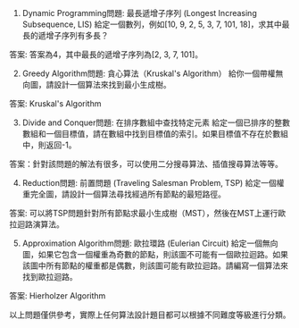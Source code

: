 

1. Dynamic Programming問題: 最長遞增子序列 (Longest Increasing Subsequence, LIS)
給定一個數列，例如[10, 9, 2, 5, 3, 7, 101, 18]，求其中最長的遞增子序列有多長？

答案: 答案為4，其中最長的遞增子序列為[2, 3, 7, 101]。

2. Greedy Algorithm問題: 貪心算法（Kruskal's Algorithm）
給你一個帶權無向圖，請設計一個算法來找到最小生成樹。

答案: Kruskal's Algorithm

3. Divide and Conquer問題: 在排序數組中查找特定元素
給定一個已排序的整數數組和一個目標值，請在數組中找到目標值的索引。如果目標值不存在於數組中，則返回-1。

答案：針對該問題的解法有很多，可以使用二分搜尋算法、插值搜尋算法等等。

4. Reduction問題: 前置問題 (Traveling Salesman Problem, TSP)
給定一個權重完全圖，請設計一個算法尋找經過所有節點的最短路徑。

答案: 可以將TSP問題針對所有節點求最小生成樹（MST），然後在MST上運行歐拉迴路演算法。

5. Approximation Algorithm問題: 歐拉環路 (Eulerian Circuit)
給定一個無向圖，如果它包含一個權重為奇數的節點，則該圖不可能有一個歐拉迴路。如果該圖中所有節點的權重都是偶數，則該圖可能有歐拉迴路。請編寫一個算法來找到歐拉迴路。

答案: Hierholzer Algorithm

以上問題僅供參考，實際上任何算法設計題目都可以根據不同難度等級進行分類。